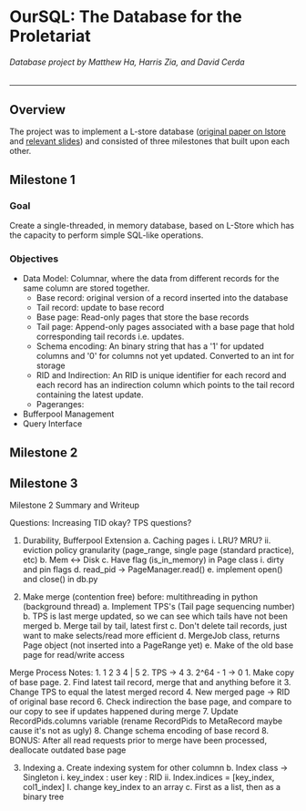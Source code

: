# OurSQL: The Database for the Proletariat
###### Database project by Matthew Ha, Harris Zia, and David Cerda
---

## Overview

The project was to implement a L-store database ([original paper on lstore](https://www.researchgate.net/publication/324150481_L-Store_A_Real-time_OLTP_and_OLAP_System) and [relevant slides](https://expolab.org/papers/l-store-slides.pdf)) and consisted of three milestones that built upon each other. 

## Milestone 1

### Goal
Create a single-threaded, in memory database, based on L-Store which has the capacity to perform simple SQL-like operations.

### Objectives
* Data Model: Columnar, where the data from different records for the same column are stored together. 
    * Base record: original version of a record inserted into the database
    * Tail record: update to base record
    * Base page: Read-only pages that store the base records 
    * Tail page: Append-only pages associated with a base page that hold corresponding tail records i.e. updates.
    * Schema encoding: An binary string that has a '1' for updated columns and '0' for columns not yet updated. Converted to an int for storage
    * RID and Indirection: An RID is unique identifier for each record and each record has an indirection column which points to the tail record containing the latest update. 
    * Pageranges: 
* Bufferpool Management
* Query Interface

## Milestone 2

## Milestone 3








Milestone 2 Summary and Writeup

Questions:
	Increasing TID okay?
  TPS questions?

1. Durability, Bufferpool Extension
	a. Caching pages
  	i. LRU? MRU?
    ii. eviction policy granularity (page_range, single page (standard practice), etc)
	b. Mem <-> Disk
  c. Have flag (is_in_memory) in Page class
  	i. dirty and pin flags
  d. read_pid -> PageManager.read()
  e. implement open() and close() in db.py

2. Make merge (contention free)
	before: multithreading in python (background thread)
	a. Implement TPS's (Tail page sequencing number)
  	b. TPS is last merge updated, so we can see which tails have not been merged
  b. Merge tail by tail, latest first
  c. Don't delete tail records, just want to make selects/read more efficient
  d. MergeJob class, returns Page object (not inserted into a PageRange yet)
  e. Make of the old base page for read/write access
  
  Merge Process
  	Notes:
  		1. 1 2 3 4 | 5
    	2. TPS -> 4
    	3. 2^64 - 1 -> 0
    1. Make copy of base page. 
    2. Find latest tail record, merge that and anything before it
    3. Change TPS to equal the latest merged record
    4. New merged page -> RID of original base record
    6. Check indirection the base page, and compare to our copy to see if updates happened during merge
    7. Update RecordPids.columns variable (rename RecordPids to MetaRecord maybe cause it's not as ugly)
    8. Change schema encoding of base record
    8. BONUS: After all read requests prior to merge have been processed, deallocate outdated base page
  
3. Indexing
	a. Create indexing system for other columnn
  b. Index class -> Singleton
  	i. key_index : user key : RID
    ii. Index.indices = [key_index, col1_index]
    	I. change key_index to an array
  c. First as a list, then as a binary tree
